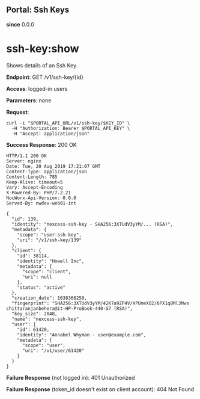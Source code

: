 Portal: Ssh Keys
----------------

**since** 0.0.0

ssh-key:show
============

Shows details of an Ssh Key.

**Endpoint**:  GET /v1/ssh-key/{id}

**Access**: logged-in users

**Parameters**: none

**Request**:
```
curl -i "$PORTAL_API_URL/v1/ssh-key/$KEY_ID" \
  -H "Authorization: Bearer $PORTAL_API_KEY" \
  -H "Accept: application/json"
```

**Success Response**: 200 OK
```
HTTP/1.1 200 OK
Server: nginx
Date: Tue, 20 Aug 2019 17:21:07 GMT
Content-Type: application/json
Content-Length: 785
Keep-Alive: timeout=5
Vary: Accept-Encoding
X-Powered-By: PHP/7.2.21
NocWorx-Api-Version: 0.0.0
Served-By: nwdev-web01-int

{
  "id": 139,
  "identity": "nexcess-ssh-key - SHA256:3XTUdV3yYM/... (RSA)",
  "metadata": {
    "scope": "user-ssh-key",
    "uri": "/v1/ssh-key/139"
  },
  "client": {
    "id": 38114,
    "identity": "Howell Inc",
    "metadata": {
      "scope": "client",
      "uri": null
    },
    "status": "active"
  },
  "creation_date": 1638366250,
  "fingerprint": "SHA256:3XTUdV3yYM/42K7a9ZP4V/XPUmeXO2/6PX1q8Ml3Mws chittaranjanbehera@it-HP-ProBook-440-G7 (RSA)",
  "key_size": 2048,
  "name": "nexcess-ssh-key",
  "user": {
    "id": 61420,
    "identity": "Annabel Whyman - user@example.com",
    "metadata": {
      "scope": "user",
      "uri": "/v1/user/61420"
    }
  }
}
```

**Failure Response** (not logged in): 401 Unauthorized

**Failure Response** (token_id doesn't exist on client account): 404 Not Found
